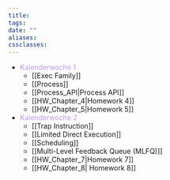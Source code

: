 ```yaml
---
title: 
tags: 
date: ""
aliases: 
cssclasses:
---
```

- <font color="#bb9af7">Kalenderwoche 1</font>
	- [[Exec Family]]
	- [[Process]]
	- [[Process_API|Process API]]
	- [[HW_Chapter_4|Homework 4]]
	- [[HW_Chapter_5|Homework 5]]
- <font color="#bb9af7">Kalenderwoche 2</font>
	- [[Trap Instruction]]
	- [[Limited Direct Execution]]
	- [[Scheduling]]
	- [[Multi-Level Feedback Queue (MLFQ)]]
	- [[HW_Chapter_7|Homework 7]]
	- [[HW_Chapter_8| Homework 8]]
